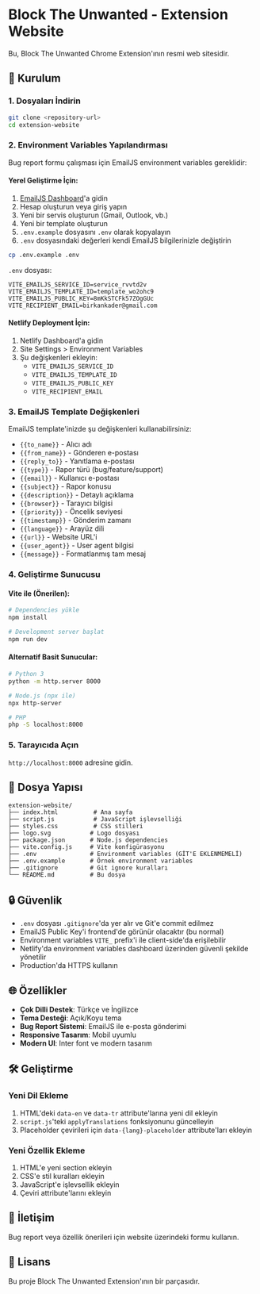 # Block The Unwanted - Extension Website

Bu, Block The Unwanted Chrome Extension'ının resmi web sitesidir.

## 🚀 Kurulum

### 1. Dosyaları İndirin
```bash
git clone <repository-url>
cd extension-website
```

### 2. Environment Variables Yapılandırması

Bug report formu çalışması için EmailJS environment variables gereklidir:

#### Yerel Geliştirme İçin:
1. [EmailJS Dashboard](https://dashboard.emailjs.com/)'a gidin
2. Hesap oluşturun veya giriş yapın
3. Yeni bir servis oluşturun (Gmail, Outlook, vb.)
4. Yeni bir template oluşturun
5. `.env.example` dosyasını `.env` olarak kopyalayın
6. `.env` dosyasındaki değerleri kendi EmailJS bilgilerinizle değiştirin

```bash
cp .env.example .env
```

`.env` dosyası:
```env
VITE_EMAILJS_SERVICE_ID=service_rvvtd2v
VITE_EMAILJS_TEMPLATE_ID=template_wo2ohc9
VITE_EMAILJS_PUBLIC_KEY=8mKkSTCFk57ZOgGUc
VITE_RECIPIENT_EMAIL=birkankader@gmail.com
```

#### Netlify Deployment İçin:
1. Netlify Dashboard'a gidin
2. Site Settings > Environment Variables
3. Şu değişkenleri ekleyin:
   - `VITE_EMAILJS_SERVICE_ID`
   - `VITE_EMAILJS_TEMPLATE_ID`
   - `VITE_EMAILJS_PUBLIC_KEY`
   - `VITE_RECIPIENT_EMAIL`

### 3. EmailJS Template Değişkenleri

EmailJS template'inizde şu değişkenleri kullanabilirsiniz:

- `{{to_name}}` - Alıcı adı
- `{{from_name}}` - Gönderen e-postası  
- `{{reply_to}}` - Yanıtlama e-postası
- `{{type}}` - Rapor türü (bug/feature/support)
- `{{email}}` - Kullanıcı e-postası
- `{{subject}}` - Rapor konusu
- `{{description}}` - Detaylı açıklama
- `{{browser}}` - Tarayıcı bilgisi
- `{{priority}}` - Öncelik seviyesi
- `{{timestamp}}` - Gönderim zamanı
- `{{language}}` - Arayüz dili
- `{{url}}` - Website URL'i
- `{{user_agent}}` - User agent bilgisi
- `{{message}}` - Formatlanmış tam mesaj

### 4. Geliştirme Sunucusu

#### Vite ile (Önerilen):
```bash
# Dependencies yükle
npm install

# Development server başlat
npm run dev
```

#### Alternatif Basit Sunucular:
```bash
# Python 3
python -m http.server 8000

# Node.js (npx ile)
npx http-server

# PHP
php -S localhost:8000
```

### 5. Tarayıcıda Açın

`http://localhost:8000` adresine gidin.

## 📁 Dosya Yapısı

```
extension-website/
├── index.html          # Ana sayfa
├── script.js           # JavaScript işlevselliği
├── styles.css          # CSS stilleri
├── logo.svg           # Logo dosyası
├── package.json       # Node.js dependencies
├── vite.config.js     # Vite konfigürasyonu
├── .env               # Environment variables (GİT'E EKLENMEMELİ)
├── .env.example       # Örnek environment variables
├── .gitignore         # Git ignore kuralları
└── README.md          # Bu dosya
```

## 🔒 Güvenlik

- `.env` dosyası `.gitignore`'da yer alır ve Git'e commit edilmez
- EmailJS Public Key'i frontend'de görünür olacaktır (bu normal)
- Environment variables `VITE_` prefix'i ile client-side'da erişilebilir
- Netlify'da environment variables dashboard üzerinden güvenli şekilde yönetilir
- Production'da HTTPS kullanın

## 🌐 Özellikler

- **Çok Dilli Destek**: Türkçe ve İngilizce
- **Tema Desteği**: Açık/Koyu tema
- **Bug Report Sistemi**: EmailJS ile e-posta gönderimi
- **Responsive Tasarım**: Mobil uyumlu
- **Modern UI**: Inter font ve modern tasarım

## 🛠️ Geliştirme

### Yeni Dil Ekleme

1. HTML'deki `data-en` ve `data-tr` attribute'larına yeni dil ekleyin
2. `script.js`'teki `applyTranslations` fonksiyonunu güncelleyin
3. Placeholder çevirileri için `data-{lang}-placeholder` attribute'ları ekleyin

### Yeni Özellik Ekleme

1. HTML'e yeni section ekleyin
2. CSS'e stil kuralları ekleyin  
3. JavaScript'e işlevsellik ekleyin
4. Çeviri attribute'larını ekleyin

## 📧 İletişim

Bug report veya özellik önerileri için website üzerindeki formu kullanın.

## 📄 Lisans

Bu proje Block The Unwanted Extension'ının bir parçasıdır. 